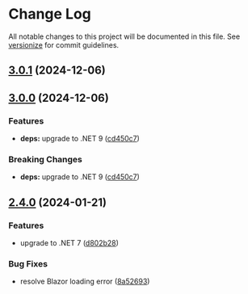 # Change Log

All notable changes to this project will be documented in this file. See [versionize](https://github.com/versionize/versionize) for commit guidelines.

<a name="3.0.1"></a>
## [3.0.1](https://www.github.com/mu88/BlazorFotoManager/releases/tag/v3.0.1) (2024-12-06)

<a name="3.0.0"></a>
## [3.0.0](https://www.github.com/mu88/BlazorFotoManager/releases/tag/v3.0.0) (2024-12-06)

### Features

* **deps:** upgrade to .NET 9 ([cd450c7](https://www.github.com/mu88/BlazorFotoManager/commit/cd450c7ba739740f5dd8e4b5a4add6ea2580688d))

### Breaking Changes

* **deps:** upgrade to .NET 9 ([cd450c7](https://www.github.com/mu88/BlazorFotoManager/commit/cd450c7ba739740f5dd8e4b5a4add6ea2580688d))

<a name="2.4.0"></a>
## [2.4.0](https://www.github.com/mu88/BlazorFotoManager/releases/tag/v2.4.0) (2024-01-21)

### Features

* upgrade to .NET 7 ([d802b28](https://www.github.com/mu88/BlazorFotoManager/commit/d802b289ee9a9f93109dcde280236408ee8d64b0))

### Bug Fixes

* resolve Blazor loading error ([8a52693](https://www.github.com/mu88/BlazorFotoManager/commit/8a526939b40435cd2609e52afd3e902d6a3a9a4c))


